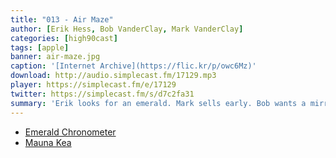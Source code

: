 ```yaml
---
title: "013 - Air Maze"
author: [Erik Hess, Bob VanderClay, Mark VanderClay]
categories: [high90cast]
tags: [apple]
banner: air-maze.jpg
caption: '[Internet Archive](https://flic.kr/p/owc6Mz)'
download: http://audio.simplecast.fm/17129.mp3
player: https://simplecast.fm/e/17129
twitter: https://simplecast.fm/s/d7c2fa31
summary: 'Erik looks for an emerald. Mark sells early. Bob wants a mirror.'
---
```


* [Emerald Chronometer](https://appsto.re/us/gXa_q.i)
* [Mauna Kea](../assets/img/mauna-kea.jpg)
